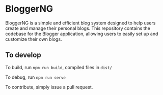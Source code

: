 # BloggerNG

BloggerNG is a simple and efficient blog system designed to help users create and manage their personal blogs. This repository contains the codebase for the Blogger application, allowing users to easily set up and customize their own blogs.

## To develop

To build, run
`npm run build`, compiled files in `dist/`

To debug, run
`npm run serve`

To contribute, simply issue a pull request.
